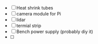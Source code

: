 
- [ ] Heat shrink tubes
- [ ] camera module for Pi
- [ ] lidar
- [ ] termial strip
- [ ] Bench power supply (probably diy it)
- [ ] 